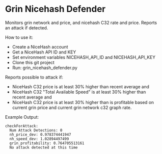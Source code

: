 # Grin Nicehash Defender

Monitors grin network and price, and nicehash C32 rate and price.
Reports an attack if detected.

How to use it:
  * Create a NiceHash account
  * Get a NiceHash API ID and KEY
  * Set environment variables NICEHASH_API_ID and NICEHASH_API_KEY
  * Clone this git project
  * Run:  grin_nicehash_defender.py

Reports possible to attack if:
  * NiceHash C32 price is at least 30% higher than recent average
and
  * NiceHash C32 "Total Available Speed" is at least 30% higher than recent average
and
  * NiceHash C32 price is at least 30% higher than is profitable based on current grin price and current grin network c32 graph rate.


Example Output:
```
checkForAttack:
  Num Attack Detections: 0
  nh_price_dev: 0.978374441947
  nh_speed_dev: 1.02894497499
  grin_profitability: 0.764705513161
  No attack detected at this time
```
